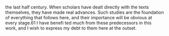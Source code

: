 the last half century. When scholars have dealt directly with the texts themselves, they have made real advances. Such studies are the foundation of everything that follows here, and their importance will be obvious at every stage.61 I have benefi ted much from these predecessors in this work, and I wish to express my debt to them here at the outset.
